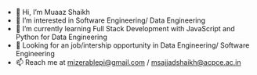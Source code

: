 - 👋 Hi, I’m Muaaz Shaikh
- 👀 I’m interested in Software Engineering/ Data Engineering
- 🌱 I’m currently learning Full Stack Development with JavaScript and Python for Data Engineering
- 👯 Looking for an job/intership opportunity in Data Engineering/ Software Engineering
- 📫 Reach me at mizerablepi@gmail.com / msajjadshaikh@acpce.ac.in

<!---
mizerablepi/mizerablepi is a ✨ special ✨ repository because its `README.md` (this file) appears on your GitHub profile.
You can click the Preview link to take a look at your changes.
--->
